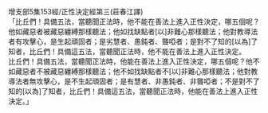 增支部5集153經/正性決定經第三(莊春江譯)  
「比丘們！具備五法，當聽聞正法時，他不能在善法上進入正性決定，哪五個呢？他如藏惡者被藏惡纏縛那樣聽法；他如找缺點者[以]非難心那樣聽法；他對教導法者有攻擊心，是生起頑固者；是劣慧者、愚鈍者、聾啞者；是對不了知的[以為]了知者，比丘們！具備這五法，當聽聞正法時，他不能在善法上進入正性決定。  
比丘們！具備五法，當聽聞正法時，他能在善法上進入正性決定，哪五個呢？他不如藏惡者不被藏惡纏縛那樣聽法；他不如找缺點者不[以]非難心那樣聽法；他對教導法者無攻擊心，是不生起頑固者；是有慧者、非愚鈍者、非聾啞者；不是對不了知的[以為]了知者，比丘們！具備這五法，當聽聞正法時，他能在善法上進入正性決定。」  
  
  

